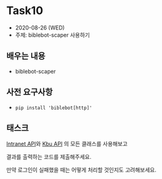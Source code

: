 # Task10
- 2020\-08\-26 (WED)
- 주제: biblebot-scaper 사용하기


## 배우는 내용
- biblebot-scaper

## 사전 요구사항
- `pip install 'biblebot[http]'`

## 태스크

[Intranet API](https://github.com/rekyungmin/biblebot-scraper/blob/master/docs/APIs.md#Intranet)와 [Kbu API](https://github.com/rekyungmin/biblebot-scraper/blob/master/docs/APIs.md#KBU) 의 모든 클래스를 사용해보고

결과를 출력하는 코드를 제출해주세요.

만약 로그인이 실패했을 때는 어떻게 처리할 것인지도 고려해보세요. 